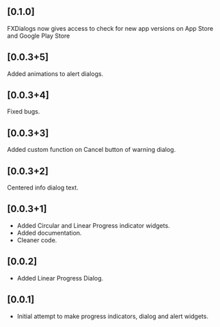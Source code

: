 ## [0.1.0]
FXDialogs now gives access to check for new app versions on App Store and Google Play Store

## [0.0.3+5]
Added animations to alert dialogs.

## [0.0.3+4]
Fixed bugs.

## [0.0.3+3]
Added custom function on Cancel button of warning dialog.

## [0.0.3+2]
Centered info dialog text.

## [0.0.3+1]
* Added Circular and Linear Progress indicator widgets.
* Added documentation.
* Cleaner code.

## [0.0.2]
* Added Linear Progress Dialog.

## [0.0.1]

* Initial attempt to make progress indicators, dialog and alert widgets.
